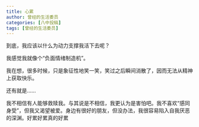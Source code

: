 ```yaml
---
title: 心累
author: 曾经的生活委员
categories: [八中投稿]
tags: [曾经的生活委员]
---
```


到底，我应该以什么为动力支撑我活下去呢？

我感觉我就像个“负面情绪制造机”。

​我在想，很多时候，只是象征性地笑一笑，笑过之后瞬间消散了，因而无法从精神上获取快乐。

​还有就是……

​我不相信有人能够救赎我。与其说是不相信，我更认为是害怕吧。我不喜欢“感同身受”，但我又渴望被爱。身边有很好的朋友，但没办法，我很容易陷入自我厌恶的深渊。
​
​好累好累真的好累